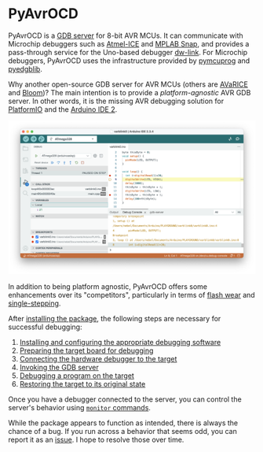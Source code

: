 # PyAvrOCD

PyAvrOCD is a [GDB server](https://sourceware.org/gdb/current/onlinedocs/gdb.html/Server.html) for 8-bit AVR MCUs. It can communicate with Microchip debuggers such as [Atmel-ICE](https://www.microchip.com/en-us/development-tool/atatmel-ice) and [MPLAB Snap](https://www.microchip.com/en-us/development-tool/pg164100), and provides a pass-through service for the Uno-based debugger [dw-link](https://github.com/felias-fogg/dw-link). For Microchip debuggers, PyAvrOCD uses the infrastructure provided by [pymcuprog](https://github.com/microchip-pic-avr-tools/pymcuprog) and [pyedgblib](https://github.com/microchip-pic-avr-tools/pyedbglib).

Why another open-source GDB server for AVR MCUs (others are [AVaRICE](https://github.com/avrdudes/avarice) and [Bloom](https://bloom.oscillate.io))? The main intention is to provide a *platform-agnostic* AVR GDB server. In other words, it is the missing AVR debugging solution for [PlatformIO](https://platformio.org) and the [Arduino IDE 2](https://www.arduino.cc/en/software/).

![ide2-6](https://raw.githubusercontent.com/felias-fogg/PyAvrOCD/refs/heads/main/docs/pics/ide2-6.png)

In addition to being platform agnostic, PyAvrOCD offers some enhancements over its "competitors", particularly in terms of [flash wear](https://arduino-craft-corner.de/index.php/2025/05/05/stop-and-go/) and [single-stepping](https://arduino-craft-corner.de/index.php/2025/03/19/interrupted-and-very-long-single-steps/).

After [installing the package](INSTALL.md), the following steps are necessary for successful debugging:

1. [Installing and configuring the appropriate debugging software](debugging-software.md)
2. [Preparing the target board for debugging](board-preparation.md)
3. [Connecting the hardware debugger to the target](connect-to-target.md)
4. [Invoking the GDB server](command-line-options.md)
5. [Debugging a program on the target](debugging.md)
6. [Restoring the target to its original state](restore-original-state.md)

Once you have a debugger connected to the server, you can control the server's behavior using [`monitor` commands](monitor-commands.md).

While the package appears to function as intended, there is always the chance of a bug. If you run across a behavior that seems odd, you can report it as an [issue](https://github.com/felias-fogg/PyAvrOCD/issues). I hope to resolve those over time.

